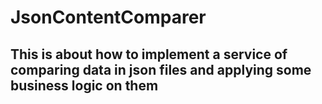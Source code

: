 # JsonContentComparer

## This is about how to implement a service of comparing data in json files and applying some business logic on them
